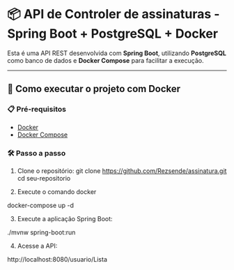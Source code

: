 # 📦 API de Controler de assinaturas - Spring Boot + PostgreSQL + Docker

Esta é uma API REST desenvolvida com **Spring Boot**, utilizando **PostgreSQL** como banco de dados e **Docker Compose** para facilitar a execução.

---

## 🚀 Como executar o projeto com Docker

### 📋 Pré-requisitos

- [Docker](https://www.docker.com/get-started)
- [Docker Compose](https://docs.docker.com/compose/)

### 🛠️ Passo a passo

1. Clone o repositório:
   git clone https://github.com/Rezsende/assinatura.git
   cd seu-repositorio

2. Execute o comando docker

docker-compose up -d

3. Execute a aplicação Spring Boot:

./mvnw spring-boot:run

4. Acesse a API:

http://localhost:8080/usuario/Lista
